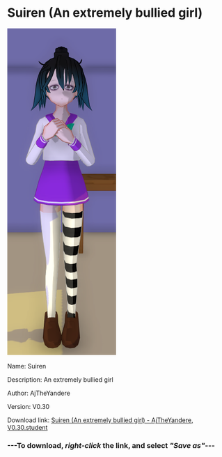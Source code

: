 # Suiren (An extremely bullied girl)

<img src = "https://raw.githubusercontent.com/Arbiter1223/Daigaku-Gurashi-Custom-Students/master/Students/Files/Suiren%20(An%20extremely%20bullied%20girl).png">

Name: Suiren

Description: An extremely bullied girl

Author: AjTheYandere

Version: V0.30

Download link: <a href="https://raw.githubusercontent.com/Arbiter1223/Daigaku-Gurashi-Custom-Students/master/Students/Files/Suiren%20(An%20extremely%20bullied%20girl)%20-%20AjTheYandere%2C%20V0.30.student">Suiren (An extremely bullied girl) - AjTheYandere, V0.30.student</a>

### ---**To download, _right-click_ the link, and select _"Save as"_**---
